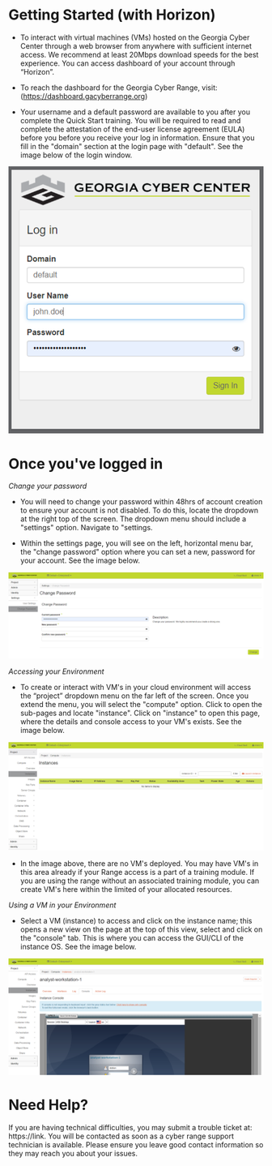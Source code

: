 Getting Started (with Horizon)
==============================

- To interact with virtual machines (VMs) hosted on the Georgia Cyber Center through a web browser from anywhere with sufficient internet access. We recommend at least 20Mbps download speeds for the best experience. You can access dashboard of your account through “Horizon”. 

- To reach the dashboard for the Georgia Cyber Range, visit:
(https://dashboard.gacyberrange.org)

- Your username and a default password are available to you after you complete the Quick Start training. You will be required to read and complete the attestation of the end-user license agreement (EULA) before you before you receive your log in information. Ensure that you fill in the "domain" section at the login page with "default".  See the image below of the login window.

![](login.PNG)


Once you've logged in
======================

*Change your password*

- You will need to change your password within 48hrs of account creation to ensure your account is not disabled.  To do this, locate the dropdown at the right top of the screen.  The dropdown menu should include a "settings" option.  Navigate to "settings.

- Within the settings page, you will see on the left, horizontal menu bar, the "change password" option where you can set a new, password for your account. See the image below.

![](Password.PNG)


*Accessing your Environment* 

- To create or interact with VM's in your cloud environment will access the “project” dropdown menu on the far left of the screen.  Once you extend the menu, you will select the "compute" option.  Click to open the sub-pages and locate "instance". Click on "instance" to open this page, where the details and console access to your VM's exists. See the image below.

![](instances.PNG)

- In the image above, there are no VM's deployed. You may have VM's in this area already if your Range access is a part of a training module. If you are using the range without an associated training module, you can create VM's here within the limited of your allocated resources. 

*Using a VM in your Environment* 
 
- Select a VM (instance) to access and click on the instance name; this opens a new view on the page at the top of this view, select and click on the "console" tab. This is where you can access the GUI/CLI of the instance OS. See the image below.

![](VM.PNG)

    
Need Help?
==============================
If you are having technical difficulties, you may submit a trouble ticket at: https://link. You will be contacted as soon as a cyber range support technician is available. Please ensure you leave good contact information so they may reach you about your issues.


